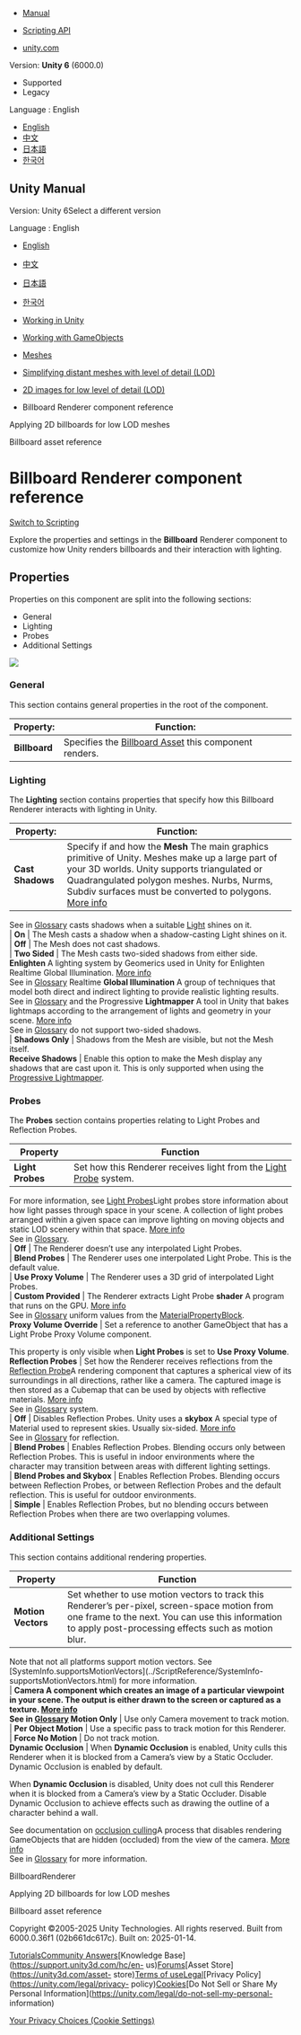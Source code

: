[](https://docs.unity3d.com)

  * [Manual](../Manual/index.html)
  * [Scripting API](../ScriptReference/index.html)

  * [unity.com](https://unity.com/)

Version: **Unity 6** (6000.0)

  * Supported
  * Legacy

Language : English

  * [English](/Manual/class-BillboardRenderer.html)
  * [中文](/cn/current/Manual/class-BillboardRenderer.html)
  * [日本語](/ja/current/Manual/class-BillboardRenderer.html)
  * [한국어](/kr/current/Manual/class-BillboardRenderer.html)

[](https://docs.unity3d.com)

## Unity Manual

Version: Unity 6Select a different version

Language : English

  * [English](/Manual/class-BillboardRenderer.html)
  * [中文](/cn/current/Manual/class-BillboardRenderer.html)
  * [日本語](/ja/current/Manual/class-BillboardRenderer.html)
  * [한국어](/kr/current/Manual/class-BillboardRenderer.html)

  * [Working in Unity](working-in-unity.html)
  * [Working with GameObjects](working-with-gameobjects.html)
  * [Meshes](mesh.html)
  * [Simplifying distant meshes with level of detail (LOD)](simplifying-distant-meshes-with-level-of-detail-lod.html)
  * [2D images for low level of detail (LOD)](2d-images-lod.html)
  * Billboard Renderer component reference

[](applying-2d-billboards-low-lod-meshes.html)

Applying 2D billboards for low LOD meshes

[](class-BillboardAsset.html)

Billboard asset reference

# Billboard Renderer component reference

[Switch to Scripting](../ScriptReference/BillboardRenderer.html "Go to
BillboardRenderer page in the Scripting Reference")

Explore the properties and settings in the **Billboard** Renderer component to
customize how Unity renders billboards and their interaction with lighting.

## Properties

Properties on this component are split into the following sections:

  * General
  * Lighting
  * Probes
  * Additional Settings

![](../uploads/Main/BillboardRenderer.png)

### General

This section contains general properties in the root of the component.

**Property:** | **Function:**  
---|---  
**Billboard** | Specifies the [Billboard Asset](class-BillboardAsset.html) this component renders.  
  
### Lighting

The **Lighting** section contains properties that specify how this Billboard
Renderer interacts with lighting in Unity.

**Property:** | **Function:**  
---|---  
**Cast Shadows** | Specify if and how the **Mesh** The main graphics primitive of Unity. Meshes make up a large part of your 3D worlds. Unity supports triangulated or Quadrangulated polygon meshes. Nurbs, Nurms, Subdiv surfaces must be converted to polygons. [More info](mesh.html)  
See in [Glossary](Glossary.html#Mesh) casts shadows when a suitable
[Light](class-Light.html) shines on it.  
| **On** | The Mesh casts a shadow when a shadow-casting Light shines on it.  
| **Off** | The Mesh does not cast shadows.  
| **Two Sided** | The Mesh casts two-sided shadows from either side. **Enlighten** A lighting system by Geomerics used in Unity for Enlighten Realtime Global Illumination. [More info](https://www.siliconstudio.co.jp/en/products-service/enlighten/)  
See in [Glossary](Glossary.html#Enlighten) Realtime **Global Illumination** A
group of techniques that model both direct and indirect lighting to provide
realistic lighting results.  
See in [Glossary](Glossary.html#globalillumination) and the Progressive
**Lightmapper** A tool in Unity that bakes lightmaps according to the
arrangement of lights and geometry in your scene. [More
info](Lightmapping.html)  
See in [Glossary](Glossary.html#Lightmapper) do not support two-sided shadows.  
| **Shadows Only** | Shadows from the Mesh are visible, but not the Mesh itself.  
**Receive Shadows** | Enable this option to make the Mesh display any shadows that are cast upon it. This is only supported when using the [Progressive Lightmapper](progressive-lightmapper.html).  
  
### Probes

The **Probes** section contains properties relating to Light Probes and
Reflection Probes.

**Property** | **Function**  
---|---  
**Light Probes** | Set how this Renderer receives light from the [Light Probe](LightProbes.html) system.  
  
For more information, see [Light Probes](LightProbes.html)Light probes store
information about how light passes through space in your scene. A collection
of light probes arranged within a given space can improve lighting on moving
objects and static LOD scenery within that space. [More
info](LightProbes.html)  
See in [Glossary](Glossary.html#LightProbe).  
| **Off** | The Renderer doesn’t use any interpolated Light Probes.  
| **Blend Probes** | The Renderer uses one interpolated Light Probe. This is the default value.  
| **Use Proxy Volume** | The Renderer uses a 3D grid of interpolated Light Probes.  
| **Custom Provided** | The Renderer extracts Light Probe **shader** A program that runs on the GPU. [More info](Shaders.html)  
See in [Glossary](Glossary.html#Shader) uniform values from the
[MaterialPropertyBlock](../ScriptReference/MaterialPropertyBlock.html).  
**Proxy Volume Override** | Set a reference to another GameObject that has a Light Probe Proxy Volume component.  
  
This property is only visible when **Light Probes** is set to **Use Proxy
Volume**.  
**Reflection Probes** | Set how the Renderer receives reflections from the [Reflection Probe](class-ReflectionProbe.html)A rendering component that captures a spherical view of its surroundings in all directions, rather like a camera. The captured image is then stored as a Cubemap that can be used by objects with reflective materials. [More info](class-ReflectionProbe.html)  
See in [Glossary](Glossary.html#ReflectionProbe) system.  
| **Off** | Disables Reflection Probes. Unity uses a **skybox** A special type of Material used to represent skies. Usually six-sided. [More info](sky-landing.html)  
See in [Glossary](Glossary.html#Skybox) for reflection.  
| **Blend Probes** | Enables Reflection Probes. Blending occurs only between Reflection Probes. This is useful in indoor environments where the character may transition between areas with different lighting settings.  
| **Blend Probes and Skybox** | Enables Reflection Probes. Blending occurs between Reflection Probes, or between Reflection Probes and the default reflection. This is useful for outdoor environments.  
| **Simple** | Enables Reflection Probes, but no blending occurs between Reflection Probes when there are two overlapping volumes.  
  
### Additional Settings

This section contains additional rendering properties.

**Property** | **Function**  
---|---  
**Motion Vectors** | Set whether to use motion vectors to track this Renderer’s per-pixel, screen-space motion from one frame to the next. You can use this information to apply post-processing effects such as motion blur.  
  
Note that not all platforms support motion vectors. See
[SystemInfo.supportsMotionVectors](../ScriptReference/SystemInfo-
supportsMotionVectors.html) for more information.  
| ****Camera** A component which creates an image of a particular viewpoint in
your scene. The output is either drawn to the screen or captured as a texture.
[More info](CamerasOverview.html)  
See in [Glossary](Glossary.html#Camera) Motion Only** | Use only Camera movement to track motion.  
| **Per Object Motion** | Use a specific pass to track motion for this Renderer.  
| **Force No Motion** | Do not track motion.  
**Dynamic Occlusion** | When **Dynamic Occlusion** is enabled, Unity culls this Renderer when it is blocked from a Camera’s view by a Static Occluder. Dynamic Occlusion is enabled by default.  
  
When **Dynamic Occlusion** is disabled, Unity does not cull this Renderer when
it is blocked from a Camera’s view by a Static Occluder. Disable Dynamic
Occlusion to achieve effects such as drawing the outline of a character behind
a wall.  
  
See documentation on [occlusion culling](OcclusionCulling.html)A process that
disables rendering GameObjects that are hidden (occluded) from the view of the
camera. [More info](OcclusionCulling.html)  
See in [Glossary](Glossary.html#Occlusionculling) for more information.  
  
BillboardRenderer

[](applying-2d-billboards-low-lod-meshes.html)

Applying 2D billboards for low LOD meshes

[](class-BillboardAsset.html)

Billboard asset reference

Copyright ©2005-2025 Unity Technologies. All rights reserved. Built from
6000.0.36f1 (02b661dc617c). Built on: 2025-01-14.

[Tutorials](https://learn.unity.com/)[Community
Answers](https://answers.unity3d.com)[Knowledge
Base](https://support.unity3d.com/hc/en-
us)[Forums](https://forum.unity3d.com)[Asset Store](https://unity3d.com/asset-
store)[Terms of
use](https://docs.unity3d.com/Manual/TermsOfUse.html)[Legal](https://unity.com/legal)[Privacy
Policy](https://unity.com/legal/privacy-
policy)[Cookies](https://unity.com/legal/cookie-policy)[Do Not Sell or Share
My Personal Information](https://unity.com/legal/do-not-sell-my-personal-
information)

[Your Privacy Choices (Cookie Settings)](javascript:void\(0\);)

